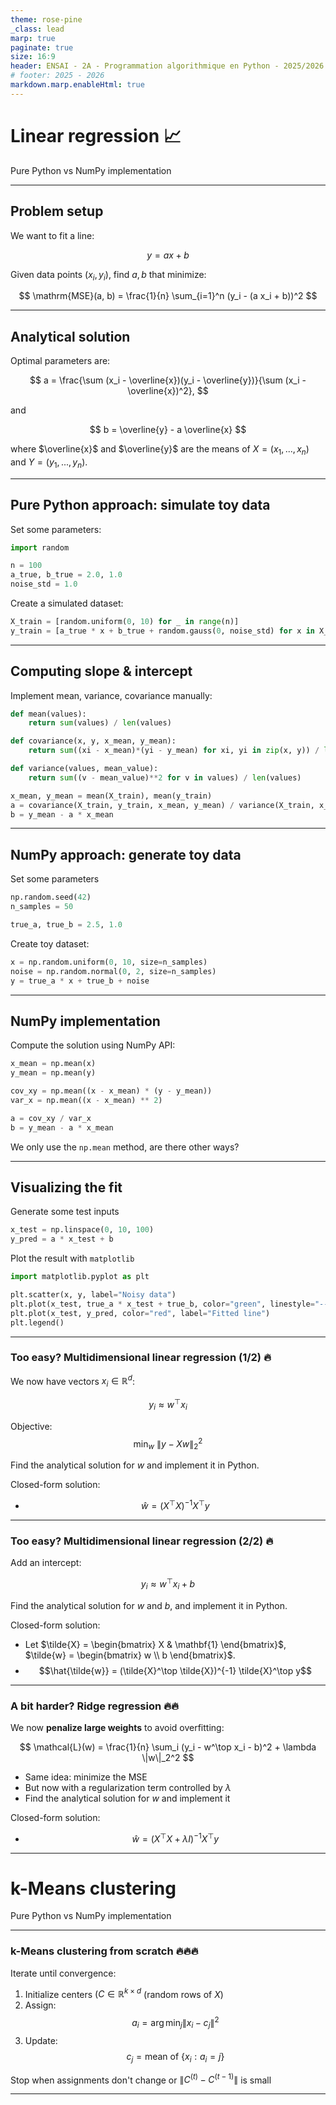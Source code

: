 ```yaml
---
theme: rose-pine
_class: lead
marp: true
paginate: true
size: 16:9
header: ENSAI - 2A - Programmation algorithmique en Python - 2025/2026
# footer: 2025 - 2026
markdown.marp.enableHtml: true
---
```


# Linear regression 📈
Pure Python vs NumPy implementation

---

## Problem setup

We want to fit a line:

$$ 
y = a x + b 
$$

Given data points $(x_i, y_i)$, find $a, b$ that minimize:

$$
\mathrm{MSE}(a, b) = \frac{1}{n} \sum_{i=1}^n (y_i - (a x_i + b))^2
$$

---

## Analytical solution

Optimal parameters are:

$$
a = \frac{\sum (x_i - \overline{x})(y_i - \overline{y})}{\sum (x_i - \overline{x})^2},
$$

and

$$
b = \overline{y} - a \overline{x}
$$

where $\overline{x}$ and $\overline{y}$ are the means of $X = (x_1, ..., x_n)$ and $Y = (y_1, ..., y_n)$.

---

## Pure Python approach: simulate toy data

Set some parameters:
```python
import random

n = 100
a_true, b_true = 2.0, 1.0
noise_std = 1.0
```

Create a simulated dataset:
```python
X_train = [random.uniform(0, 10) for _ in range(n)]
y_train = [a_true * x + b_true + random.gauss(0, noise_std) for x in X_train]
```

---


## Computing slope & intercept

Implement mean, variance, covariance manually:

```python
def mean(values):
    return sum(values) / len(values)

def covariance(x, y, x_mean, y_mean):
    return sum((xi - x_mean)*(yi - y_mean) for xi, yi in zip(x, y)) / len(x)

def variance(values, mean_value):
    return sum((v - mean_value)**2 for v in values) / len(values)

x_mean, y_mean = mean(X_train), mean(y_train)
a = covariance(X_train, y_train, x_mean, y_mean) / variance(X_train, x_mean)
b = y_mean - a * x_mean
```

---

## NumPy approach: generate toy data

Set some parameters
```python
np.random.seed(42)
n_samples = 50

true_a, true_b = 2.5, 1.0
```

Create toy dataset:
```python
x = np.random.uniform(0, 10, size=n_samples)
noise = np.random.normal(0, 2, size=n_samples)
y = true_a * x + true_b + noise
```

---

## NumPy implementation

Compute the solution using NumPy API:

```python
x_mean = np.mean(x)
y_mean = np.mean(y)

cov_xy = np.mean((x - x_mean) * (y - y_mean))
var_x = np.mean((x - x_mean) ** 2)

a = cov_xy / var_x
b = y_mean - a * x_mean
```

We only use the `np.mean` method, are there other ways?

---

## Visualizing the fit

Generate some test inputs
```python
x_test = np.linspace(0, 10, 100)
y_pred = a * x_test + b
```

Plot the result with `matplotlib`
```python
import matplotlib.pyplot as plt

plt.scatter(x, y, label="Noisy data")
plt.plot(x_test, true_a * x_test + true_b, color="green", linestyle="--", label="True line")
plt.plot(x_test, y_pred, color="red", label="Fitted line")
plt.legend()
```

---

### Too easy? Multidimensional linear regression (1/2) 🔥

We now have vectors $x_i \in \mathbb{R}^d$:

$$
y_i \approx w^\top x_i
$$

Objective:
$$
\min_w \ \|y - Xw\|_2^2
$$

Find the analytical solution for $w$ and implement it in Python.

Closed-form solution:

* $$\hat{w} = (X^\top X)^{-1} X^\top y$$

---

### Too easy? Multidimensional linear regression (2/2) 🔥

Add an intercept:

$$
y_i \approx w^\top x_i + b
$$

Find the analytical solution for $w$ and $b$, and implement it in Python.

Closed-form solution:

* Let $\tilde{X} = \begin{bmatrix} X & \mathbf{1} \end{bmatrix}$, $\tilde{w} = \begin{bmatrix} w \\ b \end{bmatrix}$.
* $$\hat{\tilde{w}} = (\tilde{X}^\top \tilde{X})^{-1} \tilde{X}^\top y$$

---

### A bit harder? Ridge regression 🔥🔥

We now **penalize large weights** to avoid overfitting:

$$
\mathcal{L}(w) = \frac{1}{n} \sum_i (y_i - w^\top x_i - b)^2 + \lambda \|w\|_2^2
$$

- Same idea: minimize the MSE  
- But now with a regularization term controlled by $\lambda$
- Find the analytical solution for $w$ and implement it

Closed-form solution:

* $$\hat{w} = (X^\top X + \lambda I)^{-1} X^\top y$$

---

# k-Means clustering
Pure Python vs NumPy implementation

---

### k-Means clustering from scratch 🔥🔥🔥

Iterate until convergence:

1) Initialize centers $(C \in \mathbb{R}^{k \times d}$ (random rows of $X$)
2) Assign:
$$
a_i = \arg\min_j \|x_i - c_j\|^2
$$
3) Update:
$$
c_j = \text{mean of } \{x_i : a_i = j\}
$$

Stop when assignments don't change or $\|C^{(t)} - C^{(t-1)}\|$ is small

---
